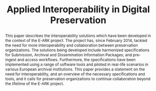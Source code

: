 ---
abstract: "This paper describes the interoperability solutions which have been developed
  in the context of the E-ARK project. The project has, since February 2014, tackled
  the need for more interoperability and collaboration between preservation organizations.
  The solutions being developed include harmonized specifications for Submission,
  Archival and Dissemination Information Packages; and pre-ingest and access workflows.
  Furthermore, the specifications have been implemented using a range of software
  tools and piloted in real-life scenarios in various European archival institutions.
  \nThis paper provides a statement on the need for interoperability, and an overview
  of the necessary specifications and tools, and it calls for preservation organizations
  to continue collaboration beyond the lifetime of the E-ARK project.\n"
creators:
- Aas, Kuldar
- Delve, Janet
- Wilson, Andrew
date: null
document_url: https://services.phaidra.univie.ac.at/api/object/o:503177/download
grand_parent: iPRES
institutions: []
keywords: []
landing_page_url: https://phaidra.univie.ac.at/o:503177
language: eng
layout: publication
license: CC BY-NC-SA 3.0 AT
notes_url: null
parent: iPRES 2016
publication_type: paper
size: 611801
slides_url: null
source_name: iPRES
stream_url: null
title: Applied Interoperability in Digital Preservation
year: 2016
---